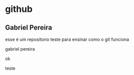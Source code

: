 # github
## Gabriel Pereira

esse é um repositorio teste para ensinar como o git funciona


gabriel pereira


ok


teste